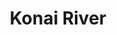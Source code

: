 ---
title: "Konai River"
title_bn: "কোনাই নদী"
description: "This river takes off from Jamuna river at Deghalkandi, Saghat Upazilla, Gaibandha and patch up with Bangali river at Gobindopur."
---